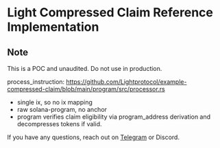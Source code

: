 # Light Compressed Claim Reference Implementation

## Note

This is a POC and unaudited. Do not use in production.

process_instruction: https://github.com/Lightprotocol/example-compressed-claim/blob/main/program/src/processor.rs

* single ix, so no ix mapping
* raw solana-program, no anchor
* program verifies claim eligibility via program_address derivation and decompresses tokens if valid.


If you have any questions, reach out on [Telegram](https://t.me/swen_light) or Discord.
